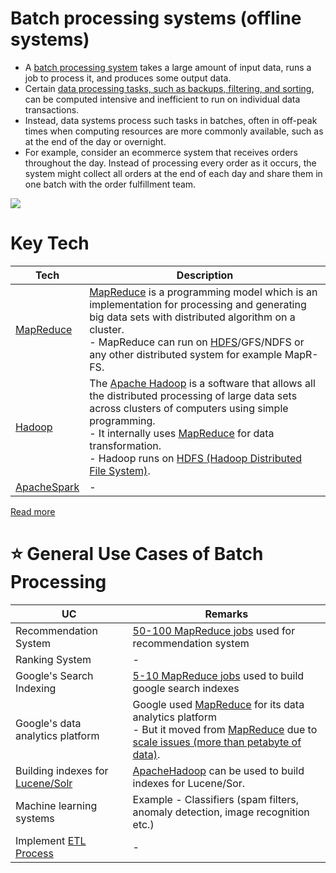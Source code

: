 # Batch processing systems (offline systems)
- A [batch processing system](https://aws.amazon.com/what-is/batch-processing/) takes a large amount of input data, runs a job to process it, and produces some output data.
- Certain [data processing tasks, such as backups, filtering, and sorting](https://aws.amazon.com/what-is/batch-processing/), can be computed intensive and inefficient to run on individual data transactions.
- Instead, data systems process such tasks in batches, often in off-peak times when computing resources are more commonly available, such as at the end of the day or overnight.
- For example, consider an ecommerce system that receives orders throughout the day. Instead of processing every order as it occurs, the system might collect all orders at the end of each day and share them in one batch with the order fulfillment team.

![](![](https://www.upsolver.com/wp-content/uploads/2019/09/Slide1.png))

# Key Tech

| Tech                                              | Description                                                                                                                                                                                                                                                                                                                          |
|---------------------------------------------------|--------------------------------------------------------------------------------------------------------------------------------------------------------------------------------------------------------------------------------------------------------------------------------------------------------------------------------------|
| [MapReduce](MapReduce.md)                         | [MapReduce](MapReduce.md) is a programming model which is an implementation for processing and generating big data sets with distributed algorithm on a cluster.<br/>- MapReduce can run on [HDFS](ApacheHadoop/ApacheHDFS.md)/GFS/NDFS or any other distributed system for example MapR-FS.                                         |
| [Hadoop](ApacheHadoop/Readme.md)                  | The [Apache Hadoop](ApacheHadoop/Readme.md) is a software that allows all the distributed processing of large data sets across clusters of computers using simple programming.<br/>- It internally uses [MapReduce](MapReduce.md) for data transformation.<br/>- Hadoop runs on [HDFS (Hadoop Distributed File System)](ApacheHadoop/ApacheHDFS.md). |
| [ApacheSpark](../StreamProcessing/ApacheSpark.md) | -                                                                                                                                                                                                                                                                                                                                    |

[Read more](https://www.geeksforgeeks.org/difference-between-hadoop-and-mapreduce/)

# :star: General Use Cases of Batch Processing

| UC                                                                                            | Remarks                                                                                                                                   |
|-----------------------------------------------------------------------------------------------|-------------------------------------------------------------------------------------------------------------------------------------------|
| Recommendation System                                                                         | [50-100 MapReduce jobs](MapReduce.md) used for recommendation system                                                                      |
| Ranking System                                                                                | -                                                                                                                                         |
| Google's Search Indexing                                                                      | [5-10 MapReduce jobs](MapReduce.md) used to build google search indexes                                                                   |
| Google's data analytics platform                                                              | Google used [MapReduce](MapReduce.md) for its data analytics platform<br/>- But it moved from [MapReduce](MapReduce.md) due to [scale issues (more than petabyte of data)](https://www.datacenterknowledge.com/archives/2014/06/25/google-dumps-mapreduce-favor-new-hyper-scale-analytics-system). |
| Building indexes for [Lucene/Solr](../../3_DatabaseComponents/Search-Indexes/ApacheLucene.md) | [ApacheHadoop](ApacheHadoop/Readme.md) can be used to build indexes for Lucene/Sor.                                                       |
| Machine learning systems                                                                      | Example - Classifiers (spam filters, anomaly detection, image recognition etc.)                                                           |
| Implement [ETL Process](../../3_DatabaseComponents/DataWarehouses.md)                         | -                                                                                                                                         |